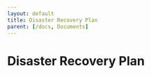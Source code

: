 ```yaml
---
layout: default
title: Disaster Recovery Plan
parent: [/docs, Documents]
---
```


# Disaster Recovery Plan


